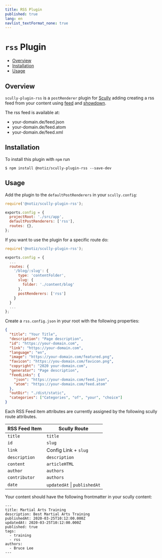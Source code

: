 ```yaml
---
title: RSS Plugin
published: true
lang: en
navlist_textFormat_none: true
---
```


# `rss` Plugin <!-- omit in toc -->

<div class="docs-link_table">
  <a class="homepage" href="https://github.com/notiz-dev/scully-plugins"></a>
  <a class="repository" href="https://github.com/notiz-dev/scully-plugins/tree/master/plugins/rss"></a>
</div>

<div class="docs-toc"></div>

- [Overview](#overview)
- [Installation](#installation)
- [Usage](#usage)

## Overview

`scully-plugin-rss` is a `postRenderer` plugin for [Scully](http://scully.io/) adding creating a rss feed from your content using [feed](https://github.com/jpmonette/feed) and [showdown](https://github.com/showdownjs/showdown).

The rss feed is available at:

- your-domain.de/feed.json
- your-domain.de/feed.atom
- your-domain.de/feed.xml

## Installation

To install this plugin with `npm` run

```
$ npm install @notiz/scully-plugin-rss --save-dev
```

## Usage

Add the plugin to the `defaultPostRenderers` in your `scully.config`:

```js
require('@notiz/scully-plugin-rss');

exports.config = {
  projectRoot: './src/app',
  defaultPostRenderers: ['rss'],
  routes: {},
};
```

If you want to use the plugin for a specific route do:

```js
require('@notiz/scully-plugin-rss');

exports.config = {
  ...
  routes: {
    '/blog/:slug': {
      type: 'contentFolder',
      slug: {
        folder: './content/blog'
      },
      postRenderers: ['rss']
    }
  }
  ...
};
```

Create a `rss.config.json` in your root with the following properties:

```json
{
  "title": "Your Title",
  "description": "Page description",
  "id": "https://your-domain.com",
  "link": "https://your-domain.com",
  "language": "en",
  "image": "https://your-domain.com/featured.png",
  "favicon": "https://you-domain.com/favicon.png",
  "copyright": "2020 your-domain.com",
  "generator": "Page description",
  "feedLinks": {
    "json": "https://your-domain.com/feed.json",
    "atom": "https://your-domain.com/feed.atom"
  },
  "outDir": "./dist/static",
  "categories": ["Categories", "of", "your", "choice"]
}
```

Each RSS Feed item attributes are currently assigned by the following scully route attributes.

| RSS Feed Item | Scully Route                 |
| ------------- | ---------------------------- |
| `title`       | `title`                      |
| `id`          | `slug`                       |
| `link`        | Config Link + `slug`         |
| `description` | `description`                |
| `content`     | `articleHTML`                |
| `author`      | `authors`                    |
| `contributor` | `authors`                    |
| `date`        | `updatedAt` \| `publishedAt` |

Your content should have the following frontmatter in your scully content:

```
---
title: Martial Arts Training
description: Best Martial Arts Training
publishedAt: 2020-03-25T10:12:00.000Z
updatedAt: 2020-03-25T10:12:00.000Z
published: true
tags:
  - training
  - rss
authors:
  - Bruce Lee
---
```
